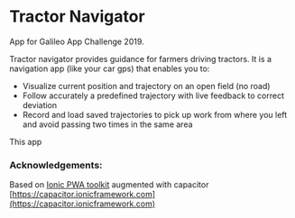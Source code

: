 # Tractor Navigator

App for Galileo App Challenge 2019.

Tractor navigator provides guidance for farmers driving tractors. It is a navigation app (like your car
gps) that enables you to:

- Visualize current position and trajectory on an open field (no road)
- Follow accurately a predefined trajectory with live feedback to correct deviation
- Record and load saved trajectories to pick up work from where you left and avoid passing
two times in the same area

This app





### Acknowledgements:


Based on [Ionic PWA toolkit](https://github.com/ionic-team/ionic-pwa-toolkit) augmented with capacitor [https://capacitor.ionicframework.com](https://capacitor.ionicframework.com)
